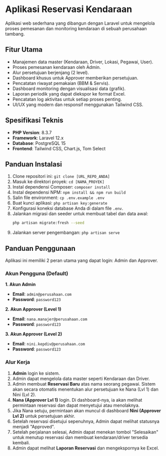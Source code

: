# Aplikasi Reservasi Kendaraan

Aplikasi web sederhana yang dibangun dengan Laravel untuk mengelola proses pemesanan dan monitoring kendaraan di sebuah perusahaan tambang.

## Fitur Utama
- Manajemen data master (Kendaraan, Driver, Lokasi, Pegawai, User).
- Proses pemesanan kendaraan oleh Admin.
- Alur persetujuan berjenjang (2 level).
- Dashboard khusus untuk Approver memberikan persetujuan.
- Pencatatan riwayat pemakaian (BBM & Servis).
- Dashboard monitoring dengan visualisasi data (grafik).
- Laporan periodik yang dapat diekspor ke format Excel.
- Pencatatan log aktivitas untuk setiap proses penting.
- UI/UX yang modern dan responsif menggunakan Tailwind CSS.

## Spesifikasi Teknis
- **PHP Version**: 8.3.7
- **Framework**: Laravel 12.x
- **Database**: PostgreSQL 15
- **Frontend**: Tailwind CSS, Chart.js, Tom Select

## Panduan Instalasi
1.  Clone repositori ini: `git clone [URL_REPO_ANDA]`
2.  Masuk ke direktori proyek: `cd [NAMA_PROYEK]`
3.  Instal dependensi Composer: `composer install`
4.  Instal dependensi NPM: `npm install && npm run build`
5.  Salin file environment: `cp .env.example .env`
6.  Buat kunci aplikasi: `php artisan key:generate`
7.  Konfigurasi koneksi database Anda di dalam file `.env`.
8.  Jalankan migrasi dan seeder untuk membuat tabel dan data awal:
    ```bash
    php artisan migrate:fresh --seed
    ```
9.  Jalankan server pengembangan: `php artisan serve`

## Panduan Penggunaan

Aplikasi ini memiliki 2 peran utama yang dapat login: Admin dan Approver.

### Akun Pengguna (Default)

**1. Akun Admin**
-   **Email**: `admin@perusahaan.com`
-   **Password**: `password123`

**2. Akun Approver (Level 1)**
-   **Email**: `nana.manajer@perusahaan.com`
-   **Password**: `password123`

**3. Akun Approver (Level 2)**
-   **Email**: `nini.kepdiv@perusahaan.com`
-   **Password**: `password123`

### Alur Kerja

1.  **Admin** login ke sistem.
2.  Admin dapat mengelola data master seperti Kendaraan dan Driver.
3.  Admin membuat **Reservasi Baru** atas nama seorang pegawai. Sistem akan secara otomatis menentukan alur persetujuan ke Nana (Lvl 1) dan Nini (Lvl 2).
4.  **Nana (Approver Lvl 1)** login. Di dashboard-nya, ia akan melihat permintaan reservasi dan dapat menyetujui atau menolaknya.
5.  Jika Nana setuju, permintaan akan muncul di dashboard **Nini (Approver Lvl 2)** untuk persetujuan akhir.
6.  Setelah reservasi disetujui sepenuhnya, Admin dapat melihat statusnya menjadi "Approved".
7.  Setelah perjalanan selesai, Admin dapat menekan tombol "Selesaikan" untuk menutup reservasi dan membuat kendaraan/driver tersedia kembali.
8.  Admin dapat melihat **Laporan Reservasi** dan mengekspornya ke Excel.